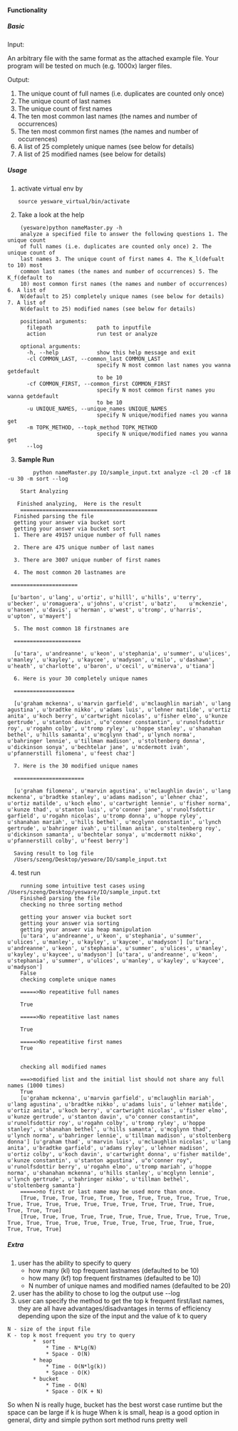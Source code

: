 #### Functionality
##### Basic
Input:

An arbitrary file with the same format as the attached example file. Your
program will be tested on much (e.g. 1000x) larger files.

Output:

1. The unique count of full names (i.e. duplicates are counted only once)
2. The unique count of last names
3. The unique count of first names
4. The ten most common last names (the names and number of occurrences)
5. The ten most common first names (the names and number of occurrences)
6. A list of 25 completely unique names (see below for details)
7. A list of 25 modified names (see below for details)

##### Usage
1.  activate virtual env by
    ```
    source yesware_virtual/bin/activate
    ```
2.  Take a look at the help
```
    (yesware)python nameMaster.py -h
    analyze a specified file to answer the following questions 1. The unique count
    of full names (i.e. duplicates are counted only once) 2. The unique count of
    last names 3. The unique count of first names 4. The K_l(defualt to 10) most
    common last names (the names and number of occurrences) 5. The K_f(default to
    10) most common first names (the names and number of occurrences) 6. A list of
    N(default to 25) completely unique names (see below for details) 7. A list of
    N(default to 25) modified names (see below for details)

    positional arguments:
      filepath              path to inputfile
      action                run test or analyze

    optional arguments:
      -h, --help            show this help message and exit
      -cl COMMON_LAST, --common_last COMMON_LAST
                            specify N most common last names you wanna getdefault
                            to be 10
      -cf COMMON_FIRST, --common_first COMMON_FIRST
                            specify N most common first names you wanna getdefault
                            to be 10
      -u UNIQUE_NAMES, --unique_names UNIQUE_NAMES
                            specify N unique/modified names you wanna get
      -m TOPK_METHOD, --topk_method TOPK_METHOD
                            specify N unique/modified names you wanna get
      --log
  ```
3.  **Sample Run**

```
        python nameMaster.py IO/sample_input.txt analyze -cl 20 -cf 18 -u 30 -m sort --log

    Start Analyzing

   Finished analyzing,  Here is the result
    ===========================================
  Finished parsing the file
  getting your answer via bucket sort
  getting your answer via bucket sort
  1. There are 49157 unique number of full names

  2. There are 475 unique number of last names

  3. There are 3007 unique number of first names

  4. The most common 20 lastnames are
 
 =====================
 
 [u'barton', u'lang', u'ortiz', u'hilll', u'hills', u'terry', u'becker', u'romaguera', u'johns', u'crist', u'batz',    u'mckenzie', u'hansen', u'davis', u'herman', u'west', u'tromp', u'harris', u'upton', u'mayert']

  5. The most common 18 firstnames are
  
  =====================
  
  [u'tara', u'andreanne', u'keon', u'stephania', u'summer', u'ulices', u'manley', u'kayley', u'kaycee', u'madyson', u'milo', u'dashawn', u'heath', u'charlotte', u'baron', u'cecil', u'minerva', u'tiana']

  6. Here is your 30 completely unique names
  
  ===================
  
  [u'graham mckenna', u'marvin garfield', u'mclaughlin mariah', u'lang agustina', u'bradtke nikko', u'adams luis', u'lehner matilde', u'ortiz anita', u'koch berry', u'cartwright nicolas', u'fisher elmo', u'kunze gertrude', u'stanton davin', u"o'conner constantin", u'runolfsdottir roy', u'rogahn colby', u'tromp ryley', u'hoppe stanley', u'shanahan bethel', u'hills samanta', u'mcglynn thad', u'lynch norma', u'bahringer lennie', u'tillman madison', u'stoltenberg donna', u'dickinson sonya', u'bechtelar jane', u'mcdermott ivah', u'pfannerstill filomena', u'feest chaz']

  7. Here is the 30 modified unique names
  
  ======================
  
  [u'graham filomena', u'marvin agustina', u'mclaughlin davin', u'lang mckenna', u'bradtke stanley', u'adams madison', u'lehner chaz', u'ortiz matilde', u'koch elmo', u'cartwright lennie', u'fisher norma', u'kunze thad', u'stanton luis', u"o'conner jane", u'runolfsdottir garfield', u'rogahn nicolas', u'tromp donna', u'hoppe ryley', u'shanahan mariah', u'hills bethel', u'mcglynn constantin', u'lynch gertrude', u'bahringer ivah', u'tillman anita', u'stoltenberg roy', u'dickinson samanta', u'bechtelar sonya', u'mcdermott nikko', u'pfannerstill colby', u'feest berry']

  Saving result to log file
  /Users/szeng/Desktop/yesware/IO/sample_input.txt
```
4. test run

```
    running some intuitive test cases using /Users/szeng/Desktop/yesware/IO/sample_input.txt
    Finished parsing the file
    checking no three sorting method

    getting your answer via bucket sort
    getting your answer via sorting
    getting your answer via heap manipulation
    [u'tara', u'andreanne', u'keon', u'stephania', u'summer', u'ulices', u'manley', u'kayley', u'kaycee', u'madyson'] [u'tara', u'andreanne', u'keon', u'stephania', u'summer', u'ulices', u'manley', u'kayley', u'kaycee', u'madyson'] [u'tara', u'andreanne', u'keon', u'stephania', u'summer', u'ulices', u'manley', u'kayley', u'kaycee', u'madyson']
    False
    checking complete unique names

    =====>No repeatitive full names

    True

    =====>No repeatitive last names

    True

    =====>No repeatitive first names
    True


    checking all modified names

    ===>modified list and the initial list should not share any full names (1000 times)
    True
    [u'graham mckenna', u'marvin garfield', u'mclaughlin mariah', u'lang agustina', u'bradtke nikko', u'adams luis', u'lehner matilde', u'ortiz anita', u'koch berry', u'cartwright nicolas', u'fisher elmo', u'kunze gertrude', u'stanton davin', u"o'conner constantin", u'runolfsdottir roy', u'rogahn colby', u'tromp ryley', u'hoppe stanley', u'shanahan bethel', u'hills samanta', u'mcglynn thad', u'lynch norma', u'bahringer lennie', u'tillman madison', u'stoltenberg donna'] [u'graham thad', u'marvin luis', u'mclaughlin nicolas', u'lang anita', u'bradtke garfield', u'adams ryley', u'lehner madison', u'ortiz colby', u'koch davin', u'cartwright donna', u'fisher matilde', u'kunze constantin', u'stanton agustina', u"o'conner roy", u'runolfsdottir berry', u'rogahn elmo', u'tromp mariah', u'hoppe norma', u'shanahan mckenna', u'hills stanley', u'mcglynn lennie', u'lynch gertrude', u'bahringer nikko', u'tillman bethel', u'stoltenberg samanta']
    =====>no first or last name may be used more than once.
    [True, True, True, True, True, True, True, True, True, True, True, True, True, True, True, True, True, True, True, True, True, True, True, True, True]
    [True, True, True, True, True, True, True, True, True, True, True, True, True, True, True, True, True, True, True, True, True, True, True, True, True]

```


##### Extra
1. user has the ability to specify to query
    * how many (kl) top frequent lastnames (defaulted to be 10)
    * how many (kf) top frequent firstnames (defaulted to be 10)
    * N number of unique names and modified names (defaulted to be 20)
2. user has the ability to chose to log the output use --log
3. user can specify the method to get the top k frequent first/last names, they
are all have advantages/disadvantages in terms of efficiency depending upon the
size of the input and the value of k to query
```
N - size of the input file
K - top k most frequent you try to query
        *  sort
            * Time - N*Lg(N)
            * Space - O(N)
        * heap
            * Time - O(N*lg(k))
            * Space - O(K)
        * bucket
            * Time - O(N)
            * Space - O(K + N)
```
So when N is really huge, bucket has the best worst case runtime but the space
can be large if k is huge
When k is small, heap is a good option
in general, dirty and simple python sort method runs pretty well
